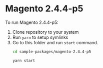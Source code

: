 # Magento 2.4.4-p5

To run Magento 2.4.4-p5:

1. Clone repository to your system
2. Run `yarn` to setup symlinks
3. Go to this folder and run `start` command.
    ```bash
    cd sample-packages/magento-2.4.4-p5

    yarn start
    ```